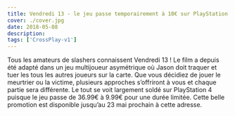 ```yaml
---
title: Vendredi 13 - le jeu passe temporairement à 10€ sur PlayStation 4
cover: ./cover.jpg
date: 2018-05-08
description: 
tags: ['CrossPlay-v1']
---
```

Tous les amateurs de slashers connaissent Vendredi 13 ! Le film a depuis été adapté dans un jeu multijoueur asymétrique où Jason doit traquer et tuer les tous les autres joueurs sur la carte. Que vous décidiez de jouer le meurtrier ou la victime, plusieurs approches s’offriront à vous et chaque partie sera différente. Le tout se voit largement soldé sur PlayStation 4 puisque le jeu passe de 36.99€ à 9.99€ pour une durée limitée. Cette belle promotion est disponible jusqu’au 23 mai prochain à cette adresse.

